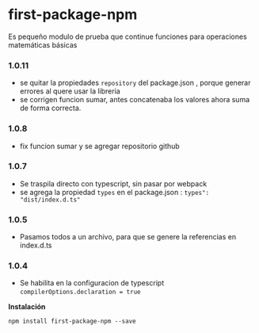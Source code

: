 # first-package-npm
Es pequeño modulo de prueba que continue funciones para operaciones matemáticas básicas

### 1.0.11
- se quitar la propiedades `repository` del package.json , porque generar errores al quere usar la libreria
- se corrigen funcion sumar, antes concatenaba los valores ahora suma de forma correcta.

### 1.0.8
- fix funcion sumar y se agregar repositorio github

### 1.0.7
- Se traspila directo con typescript, sin pasar por webpack
- se agrega la propiedad `types` en el package.json : `types": "dist/index.d.ts"`

### 1.0.5
- Pasamos todos a un archivo, para que se genere la referencias en index.d.ts

### 1.0.4
- Se habilita en la configuracion de typescript `compilerOptions.declaration = true`

**Instalación**
```
npm install first-package-npm --save
```
